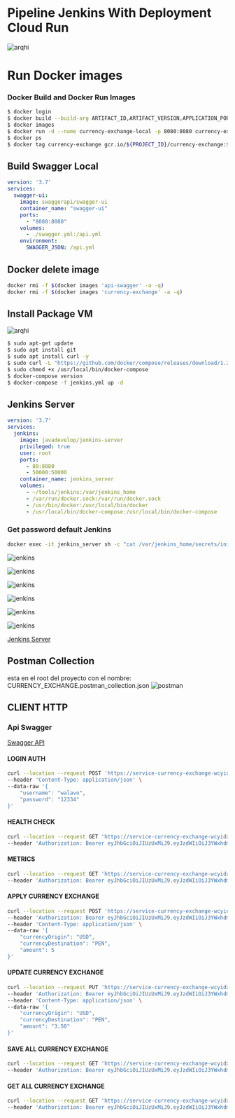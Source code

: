 # Pipeline Jenkins With Deployment Cloud Run  

![arqhi](./img/arq.jpg)


# Run Docker images

### Docker Build and Docker Run Images
```bash
$ docker login
$ docker build --build-arg ARTIFACT_ID,ARTIFACT_VERSION,APPLICATION_PORT . -t currency-exchange:${ARTIFACT_VERSION}
$ docker images
$ docker run -d --name currency-exchange-local -p 8080:8080 currency-exchange:${ARTIFACT_VERSION}
$ docker ps
$ docker tag currency-exchange gcr.io/${PROJECT_ID}/currency-exchange:${ARTIFACT_VERSION}
```
## Build Swagger Local

```yaml
version: '3.7'
services:
  swagger-ui:
    image: swaggerapi/swagger-ui
    container_name: "swagger-ui"
    ports:
      - "8080:8080"
    volumes:
      - ./swagger.yml:/api.yml
    environment:
      SWAGGER_JSON: /api.yml
```

## Docker delete image

```bash
docker rmi -f $(docker images 'api-swagger' -a -q)
docker rmi -f $(docker images 'currency-exchange' -a -q)
```

## Install Package VM

![arqhi](./img/jenkins-cloud-engine.jpg)

```bash
$ sudo apt-get update
$ sudo apt install git
$ sudo apt install curl -y
$ sudo curl -L "https://github.com/docker/compose/releases/download/1.26.2/docker-compose-$(uname -s)-$(uname -m)" -o /usr/local/bin/docker-compose
$ sudo chmod +x /usr/local/bin/docker-compose
$ docker-compose version
$ docker-compose -f jenkins.yml up -d
```

## Jenkins Server
```yaml
version: '3.7'
services:
  jenkins:
    image: javadevelop/jenkins-server
    privileged: true
    user: root
    ports:
      - 80:8080
      - 50000:50000
    container_name: jenkins_server
    volumes:
      - ~/tools/jenkins:/var/jenkins_home
      - /var/run/docker.sock:/var/run/docker.sock
      - /usr/bin/docker:/usr/local/bin/docker
      - /usr/local/bin/docker-compose:/usr/local/bin/docker-compose
```

### Get password default Jenkins
```bash
docker exec -it jenkins_server sh -c "cat /var/jenkins_home/secrets/initialAdminPassword"
```

![jenkins](./img/jenkins.png)

![jenkins](./img/credentials.png)

![jenkins](./img/parameters.png)

![jenkins](./img/jenkins-pipeline.png)

![jenkins](./img/execution-pipeline.png)

![jenkins](./img/log-jenkins.png)

[Jenkins Server](http://jenkins-wala.duckdns.org/)



## Postman Collection

esta en el root del proyecto con el nombre: CURRENCY_EXCHANGE.postman_collection.json
![postman](./img/postman-test.png)

## CLIENT HTTP

### Api Swagger

[Swagger API](https://swagger-currency-exchange-wcyidxth5q-uc.a.run.app)
 
#### LOGIN AUTH

```bash
curl --location --request POST 'https://service-currency-exchange-wcyidxth5q-uc.a.run.app/authentication' \
--header 'Content-Type: application/json' \
--data-raw '{
    "username": "walavo",
    "password": "12334"
}'
```

#### HEALTH CHECK

```bash
curl --location --request GET 'https://service-currency-exchange-wcyidxth5q-uc.a.run.app/health' \
--header 'Authorization: Bearer eyJhbGciOiJIUzUxMiJ9.eyJzdWIiOiJ3YWxhdm8iLCJleHAiOjE2MjQ4NjU5NjYsImlhdCI6MTYyNDg0Nzk2Nn0.SCeK957PRYHBD90KEz-YuTS8pf0l-8FRcDMDGe7Bh2b-NAjxNObjrdh3qgp2XxtLpIzD2BuLq2H6DqNmTPFKUA'
```


#### METRICS

```bash
curl --location --request GET 'https://service-currency-exchange-wcyidxth5q-uc.a.run.app/metrics' \
--header 'Authorization: Bearer eyJhbGciOiJIUzUxMiJ9.eyJzdWIiOiJ3YWxhdm8iLCJleHAiOjE2MTc5MDQwNjMsImlhdCI6MTYxNzg4NjA2M30.EK9MtPmlYKkNuLlXwF-3ga58ndzAnvcqS8Zhiu7Pmi7QtVBEEvIhoVEtyXfaOrt2RLA-NTy6V-eD4OY0soCvpg'
```


#### APPLY CURRENCY EXCHANGE

```bash
curl --location --request POST 'https://service-currency-exchange-wcyidxth5q-uc.a.run.app/api/v1/currency-exchange/apply' \
--header 'Authorization: Bearer eyJhbGciOiJIUzUxMiJ9.eyJzdWIiOiJ3YWxhdm8iLCJleHAiOjE2MjQ4NjU5NjYsImlhdCI6MTYyNDg0Nzk2Nn0.SCeK957PRYHBD90KEz-YuTS8pf0l-8FRcDMDGe7Bh2b-NAjxNObjrdh3qgp2XxtLpIzD2BuLq2H6DqNmTPFKUA' \
--header 'Content-Type: application/json' \
--data-raw '{
    "currencyOrigin": "USD",
    "currencyDestination": "PEN",
    "amount": 5
}'
```

#### UPDATE CURRENCY EXCHANGE

```bash
curl --location --request PUT 'https://service-currency-exchange-wcyidxth5q-uc.a.run.app/api/v1/currency-exchange' \
--header 'Authorization: Bearer eyJhbGciOiJIUzUxMiJ9.eyJzdWIiOiJ3YWxhdm8iLCJleHAiOjE2MjQ4NjU5NjYsImlhdCI6MTYyNDg0Nzk2Nn0.SCeK957PRYHBD90KEz-YuTS8pf0l-8FRcDMDGe7Bh2b-NAjxNObjrdh3qgp2XxtLpIzD2BuLq2H6DqNmTPFKUA' \
--header 'Content-Type: application/json' \
--data-raw '{
    "currencyOrigin": "USD",
    "currencyDestination": "PEN",
    "amount": "3.50"
}'
```

#### SAVE ALL CURRENCY EXCHANGE

```bash
curl --location --request GET 'https://service-currency-exchange-wcyidxth5q-uc.a.run.app/metrics' \
--header 'Authorization: Bearer eyJhbGciOiJIUzUxMiJ9.eyJzdWIiOiJ3YWxhdm8iLCJleHAiOjE2MjQ4NjU5NjYsImlhdCI6MTYyNDg0Nzk2Nn0.SCeK957PRYHBD90KEz-YuTS8pf0l-8FRcDMDGe7Bh2b-NAjxNObjrdh3qgp2XxtLpIzD2BuLq2H6DqNmTPFKUA'
```

#### GET ALL CURRENCY EXCHANGE

```bash
curl --location --request GET 'https://service-currency-exchange-wcyidxth5q-uc.a.run.app/metrics' \
--header 'Authorization: Bearer eyJhbGciOiJIUzUxMiJ9.eyJzdWIiOiJ3YWxhdm8iLCJleHAiOjE2MjQ4NjU5NjYsImlhdCI6MTYyNDg0Nzk2Nn0.SCeK957PRYHBD90KEz-YuTS8pf0l-8FRcDMDGe7Bh2b-NAjxNObjrdh3qgp2XxtLpIzD2BuLq2H6DqNmTPFKUA'
```